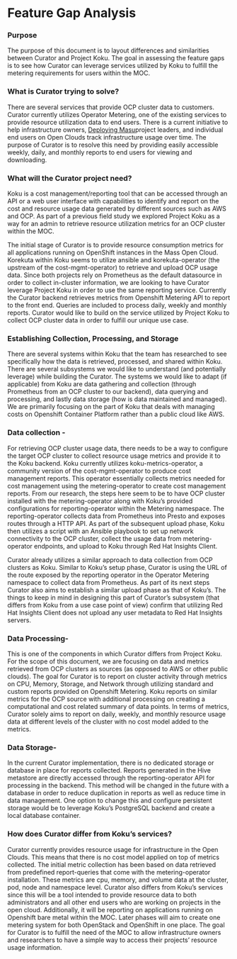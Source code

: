 # Feature Gap Analysis

### Purpose



The purpose of this document is to layout differences and similarities between Curator and Project Koku. The goal in assessing the feature gaps is to see how Curator can leverage services utilized by Koku to fulfill the metering requirements for users within the MOC.



### What is Curator trying to solve?



There are several services that provide OCP cluster data to customers. Curator currently utilizes Operator Metering, one of the existing services to provide resource utilization data to end users. There is a current initiative to help infrastructure owners, [Deploying Masu](https://koku.readthedocs.io/en/latest/install.html#deploying-masu)project leaders, and individual end users on Open Clouds track infrastructure usage over time. The purpose of Curator is to resolve this need by providing easily accessible weekly, daily, and monthly reports to end users for viewing and downloading.



### What will the Curator project need?

Koku is a cost management/reporting tool that can be accessed through an API or a web user interface with capabilities to identify and report on the cost and resource usage data generated by different sources such as AWS and OCP. As part of a previous field study we explored Project Koku as a way for an admin to retrieve resource utilization metrics for an OCP cluster within the MOC.

The initial stage of Curator is to provide resource consumption metrics for all applications running on OpenShift instances in the Mass Open Cloud. Korekuta within Koku seems to utilize ansible and korekuta-operator (the upstream of the cost-mgmt-operator) to retrieve and upload OCP usage data. Since both projects rely on Prometheus as the default datasource in order to collect in-cluster information, we are looking to have Curator leverage Project Koku in order to use the same reporting service. Currently the Curator backend retrieves metrics from Openshift Metering API to report to the front end. Queries are included to process daily, weekly and monthly reports. Curator would like to build on the service utilized by Project Koku to collect OCP cluster data in order to fulfill our unique use case.

### Establishing Collection, Processing, and Storage

There are several systems within Koku that the team has researched to see specifically how the data is retrieved, processed, and shared within Koku. There are several subsystems we would like to understand (and potentially leverage) while building the Curator. The systems we would like to adapt (if applicable) from Koku are data gathering and collection (through Prometheus from an OCP cluster to our backend), data querying and processing, and lastly data storage (how is data maintained and managed). We are primarily focusing on the part of Koku that deals with managing costs on Openshift Container Platform rather than a public cloud like AWS.

### Data collection -

For retrieving OCP cluster usage data, there needs to be a way to configure the target OCP cluster to collect resource usage metrics and provide it to the Koku backend. Koku currently utilizes koku-metrics-operator, a community version of the cost-mgmt-operator to produce cost management reports. This operator essentially collects metrics needed for cost management using the metering-operator to create cost management reports. From our research, the steps here seem to be to have OCP cluster installed with the metering-operator along with Koku’s provided configurations for reporting-operator within the Metering namespace. The reporting-operator collects data from Prometheus into Presto and exposes routes through a HTTP API. As part of the subsequent upload phase, Koku then utilizes a script with an Ansible playbook to set up network connectivity to the OCP cluster, collect the usage data from metering-operator endpoints, and upload to Koku through Red Hat Insights Client.

Curator already utilizes a similar approach to data collection from OCP clusters as Koku. Similar to Koku’s setup phase, Curator is using the URL of the route exposed by the reporting operator in the Operator Metering namespace to collect data from Prometheus. As part of its next steps Curator also aims to establish a similar upload phase as that of Koku’s. The things to keep in mind in designing this part of Curator’s subsystem (that differs from Koku from a use case point of view) confirm that utilizing Red Hat Insights Client does not upload any user metadata to Red Hat Insights servers.

### Data Processing-

This is one of the components in which Curator differs from Project Koku. For the scope of this document, we are focusing on data and metrics retrieved from OCP clusters as sources (as opposed to AWS or other public clouds). The goal for Curator is to report on cluster activity through metrics on CPU, Memory, Storage, and Network through utilizing standard and custom reports provided on Openshift Metering. Koku reports on similar metrics for the OCP source with additional processing on creating a computational and cost related summary of data points. In terms of metrics, Curator solely aims to report on daily, weekly, and monthly resource usage data at different levels of the cluster with no cost model added to the metrics.

### Data Storage-

In the current Curator implementation, there is no dedicated storage or database in place for reports collected. Reports generated in the Hive metastore are directly accessed through the reporting-operator API for processing in the backend. This method will be changed in the future with a database in order to reduce duplication in reports as well as reduce time in data management. One option to change this and configure persistent storage would be to leverage Koku’s PostgreSQL backend and create a local database container.

### How does Curator differ from Koku’s services?

Curator currently provides resource usage for infrastructure in the Open Clouds. This means that there is no cost model applied on top of metrics collected. The initial metric collection has been based on data retrieved from predefined report-queries that come with the metering-operator installation. These metrics are cpu, memory, and volume data at the cluster, pod, node and namespace level. Curator also differs from Koku’s services since this will be a tool intended to provide resource data to both administrators and all other end users who are working on projects in the open cloud. Additionally, it will be reporting on applications running on Openshift bare metal within the MOC. Later phases will aim to create one metering system for both OpenStack and OpenShift in one place. The goal for Curator is to fulfill the need of the MOC to allow infrastructure owners and researchers to have a simple way to access their projects’ resource usage information.

